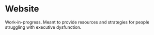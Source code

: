 # Website

Work-in-progress. Meant to provide resources and strategies for people struggling with executive dysfunction.

